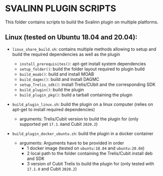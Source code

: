 SVALINN PLUGIN SCRIPTS
======================

This folder contains scripts to build the Svalinn plugin on multiple platforms.

Linux (tested on Ubuntu 18.04 and 20.04):
-----------------------------------------

- `linux_share_build.sh`: contains multiple methods allowing to setup and build the required dependencies as well as the plugin
    - `install_prerequisites()`: apt-get install system dependencies
    - `setup_folder()`: build the folder layout required to plugin build
    - `build_moab()`: build and install MOAB
    - `build_dagmc()`: build and install DAGMC
    - `setup_Trelis_sdk()`: install Trelis/CUbit and the corresponding SDK
    - `build_plugin()`: build the plugin
    - `build_plugin_pkg()`: build a tarball containing the plugin

- `build_plugin_linux.sh`: build the plugin on a linux computer (relies on apt-get to install required dependencies)
    - arguments: Trelis/Cubit version to build the plugin for (only supported yet `17.1.0`and Cubit `2020.2`)
- `build_plugin_docker_ubuntu.sh`: build the plugin in a docker container 
    - arguments: Arguments have to be provided in order
        - 1 docker image (tested on `ubuntu:18.04` and `ubuntu:20.04`)
        - 2 local path to the folder containing the Trelis/Cubit install deb and SDK
        - 3 version of Cubit Trelis to build the plugin for (only tested with `17.1.0` and Cubit `2020.2`)
